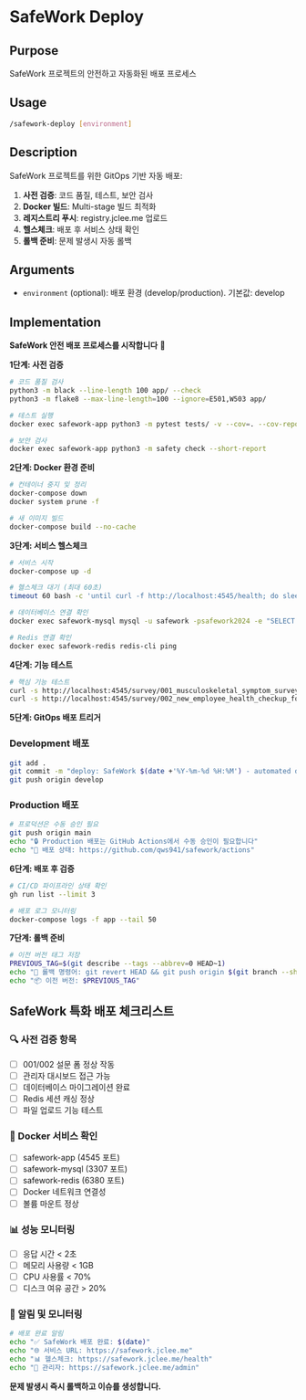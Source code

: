 # SafeWork Deploy

## Purpose
SafeWork 프로젝트의 안전하고 자동화된 배포 프로세스

## Usage
```bash
/safework-deploy [environment]
```

## Description
SafeWork 프로젝트를 위한 GitOps 기반 자동 배포:

1. **사전 검증**: 코드 품질, 테스트, 보안 검사
2. **Docker 빌드**: Multi-stage 빌드 최적화
3. **레지스트리 푸시**: registry.jclee.me 업로드
4. **헬스체크**: 배포 후 서비스 상태 확인
5. **롤백 준비**: 문제 발생시 자동 롤백

## Arguments
- `environment` (optional): 배포 환경 (develop/production). 기본값: develop

## Implementation

**SafeWork 안전 배포 프로세스를 시작합니다** 🚀

**1단계: 사전 검증**
```bash
# 코드 품질 검사
python3 -m black --line-length 100 app/ --check
python3 -m flake8 --max-line-length=100 --ignore=E501,W503 app/

# 테스트 실행
docker exec safework-app python3 -m pytest tests/ -v --cov=. --cov-report=term-missing

# 보안 검사
docker exec safework-app python3 -m safety check --short-report
```

**2단계: Docker 환경 준비**
```bash
# 컨테이너 중지 및 정리
docker-compose down
docker system prune -f

# 새 이미지 빌드
docker-compose build --no-cache
```

**3단계: 서비스 헬스체크**
```bash
# 서비스 시작
docker-compose up -d

# 헬스체크 대기 (최대 60초)
timeout 60 bash -c 'until curl -f http://localhost:4545/health; do sleep 2; done'

# 데이터베이스 연결 확인
docker exec safework-mysql mysql -u safework -psafework2024 -e "SELECT 1"

# Redis 연결 확인  
docker exec safework-redis redis-cli ping
```

**4단계: 기능 테스트**
```bash
# 핵심 기능 테스트
curl -s http://localhost:4545/survey/001_musculoskeletal_symptom_survey | grep -q "근골격계 증상조사표"
curl -s http://localhost:4545/survey/002_new_employee_health_checkup_form | grep -q "신규 근로자"
```

**5단계: GitOps 배포 트리거**

### Development 배포
```bash
git add .
git commit -m "deploy: SafeWork $(date +'%Y-%m-%d %H:%M') - automated deployment"
git push origin develop
```

### Production 배포
```bash
# 프로덕션은 수동 승인 필요
git push origin main
echo "🔒 Production 배포는 GitHub Actions에서 수동 승인이 필요합니다"
echo "📍 배포 상태: https://github.com/qws941/safework/actions"
```

**6단계: 배포 후 검증**
```bash
# CI/CD 파이프라인 상태 확인
gh run list --limit 3

# 배포 로그 모니터링
docker-compose logs -f app --tail 50
```

**7단계: 롤백 준비**
```bash
# 이전 버전 태그 저장
PREVIOUS_TAG=$(git describe --tags --abbrev=0 HEAD~1)
echo "🔄 롤백 명령어: git revert HEAD && git push origin $(git branch --show-current)"
echo "📦 이전 버전: $PREVIOUS_TAG"
```

## SafeWork 특화 배포 체크리스트

### 🔍 사전 검증 항목
- [ ] 001/002 설문 폼 정상 작동
- [ ] 관리자 대시보드 접근 가능  
- [ ] 데이터베이스 마이그레이션 완료
- [ ] Redis 세션 캐싱 정상
- [ ] 파일 업로드 기능 테스트

### 🐳 Docker 서비스 확인
- [ ] safework-app (4545 포트)
- [ ] safework-mysql (3307 포트)
- [ ] safework-redis (6380 포트)
- [ ] Docker 네트워크 연결성
- [ ] 볼륨 마운트 정상

### 📊 성능 모니터링
- [ ] 응답 시간 < 2초
- [ ] 메모리 사용량 < 1GB
- [ ] CPU 사용률 < 70%
- [ ] 디스크 여유 공간 > 20%

### 🚨 알림 및 모니터링
```bash
# 배포 완료 알림
echo "✅ SafeWork 배포 완료: $(date)"
echo "🌐 서비스 URL: https://safework.jclee.me"
echo "📊 헬스체크: https://safework.jclee.me/health"
echo "🔧 관리자: https://safework.jclee.me/admin"
```

**문제 발생시 즉시 롤백하고 이슈를 생성합니다.**